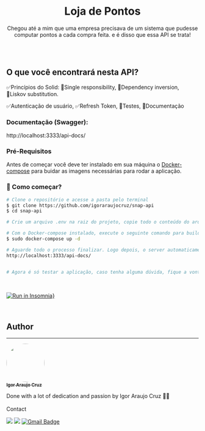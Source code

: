 <h1 align="center">Loja de Pontos</h1>
<p align="center">Chegou até a mim que uma empresa precisava de um sistema que pudesse computar pontos a cada compra feita. e é disso que essa API se trata!</p>
</br></br>

## O que você encontrará nesta API?
✅Princípios do Solid: 🔹Single responsibility, 🔹Dependency inversion, 🔹Liskov substitution.

✅Autenticação de usuário, ✅Refresh Token,  🚧Testes, 🚧Documentação

### Documentação (Swagger):
http://localhost:3333/api-docs/


### Pré-Requisitos

Antes de começar você deve ter instalado em sua máquina o [Docker-compose](https://docs.docker.com/compose/install/) para buidar as imagens necessárias para rodar a aplicação.
</br>

### 🎲 Como começar?

```bash
# Clone o repositório e acesse a pasta pelo terminal
$ git clone https://github.com/igoraraujocruz/snap-api
$ cd snap-api

# Crie um arquivo .env na raiz do projeto, copie todo o conteúdo do arquivo .env.exemple e cole no .env para "setarmos" as variáveis de ambiente, ou insira as variáveis que preferir.

# Com o Docker-compose instalado, execute o seguinte comando para buildas as imagens.
$ sudo docker-compose up -d

# Aguarde todo o processo finalizar. Logo depois, o server automaticamente irá inicializar e já será possível acessar a documentação swagger.
http://localhost:3333/api-docs/


# Agora é só testar a aplicação, caso tenha alguma dúvida, fique a vontade para perguntar, meus contatos estão logo a baixo.

```
</br>

[![Run in Insomnia}](https://insomnia.rest/images/run.svg)](https://insomnia.rest/run/?label=Snap%20API&uri=https%3A%2F%2Fgithub.com%2Figoraraujocruz%2Fsnap_app%2Fblob%2Fmain%2FInsomnia_2022-10-26.json)

</br>

## Author
---

<a href="https://github.com/igoraraujocruz/">
 <img style="border-radius: 50%;" src="https://avatars.githubusercontent.com/u/67648421?s=460&u=649a2c0657c58ce0525ae98eecb9f2ef87b28da1&v=4" width="100px;" alt=""/>
 <br />
 <sub><b>Igor Araujo Cruz</b></sub></a> <a href="https://www.linkedin.com/in/igor-araujo-cruz-84a89111b/" title="Linkedin"></a>


Done with a lot of dedication and passion by Igor Araujo Cruz 👋🏽
</br></br>
Contact

[<img src="https://img.shields.io/badge/linkedin-%230077B5.svg?&style=for-the-badge&logo=linkedin&logoColor=white" />](https://www.linkedin.com/in/igor-araujo-cruz-84a89111b/)
[<img src = "https://img.shields.io/badge/instagram-%23E4405F.svg?&style=for-the-badge&logo=instagram&logoColor=white">](https://www.instagram.com/igoraraujocruzz/)
[![Gmail Badge](https://img.shields.io/badge/-Gmail-c14438?style=for-the-badge&logo=Gmail&logoColor=white&link=mailto:seu_email)](mailto:igoraraujocruzz@gmail.com)